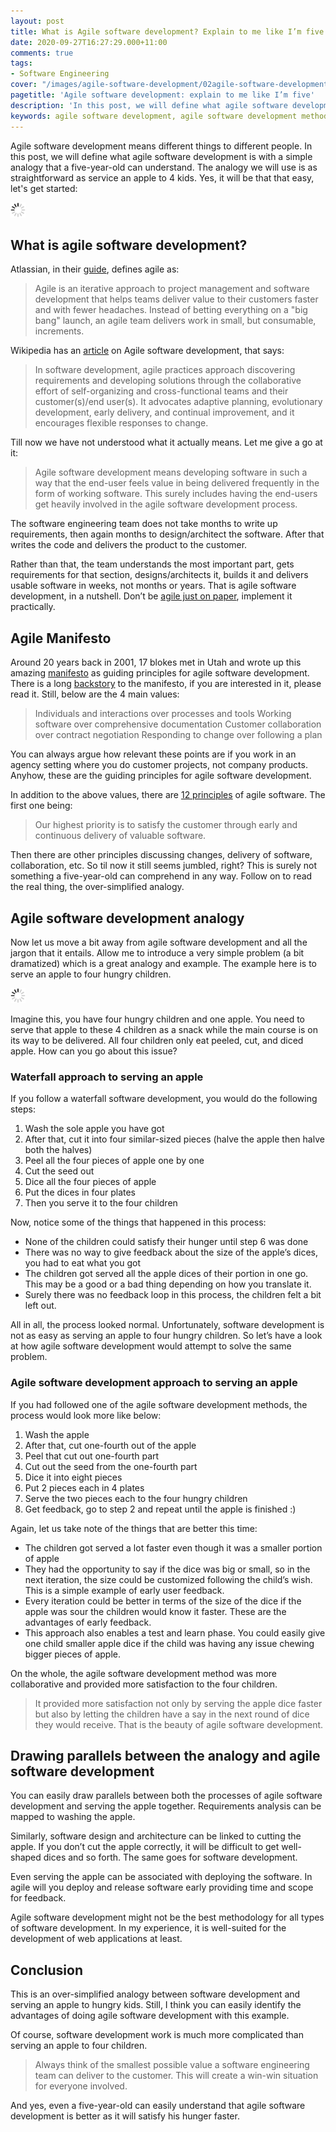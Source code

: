 ```yaml
---
layout: post
title: What is Agile software development? Explain to me like I’m five
date: 2020-09-27T16:27:29.000+11:00
comments: true
tags:
- Software Engineering
cover: "/images/agile-software-development/02agile-software-development-apple.jpg"
pagetitle: 'Agile software development: explain to me like I’m five'
description: 'In this post, we will define what agile software development is with a simple analogy that a five-year-old can understand. Analogy:  service an apple to 4 kids, carry on reading.'
keywords: agile software development, agile software development methodology, what is agile software development
---
```

Agile software development means different things to different people. In this post, we will define what agile software development is with a simple analogy that a five-year-old can understand. The analogy we will use is as straightforward as service an apple to 4 kids. Yes, it will be that that easy, let's get started:
 
<img class="center" src="/images/generic/loading.gif" data-echo="/images/agile-software-development/01agile-software-development-apple.jpg" title="Agile software development Apple serving analogy" alt="Agile software development serve apple to 4 children analogy">
 
<!-- more -->
 
## What is agile software development?
 
Atlassian, in their [guide](https://www.atlassian.com/agile), defines agile as:
 
> Agile is an iterative approach to project management and software development that helps teams deliver value to their customers faster and with fewer headaches. Instead of betting everything on a "big bang" launch, an agile team delivers work in small, but consumable, increments.
 
Wikipedia has an [article](https://en.wikipedia.org/wiki/Agile_software_development) on Agile software development, that says:
 
> In software development, agile practices approach discovering requirements and developing solutions through the collaborative effort of self-organizing and cross-functional teams and their customer(s)/end user(s). It advocates adaptive planning, evolutionary development, early delivery, and continual improvement, and it encourages flexible responses to change.
 
Till now we have not understood what it actually means. Let me give a go at it:
 
> Agile software development means developing software in such a way that the end-user feels value in being delivered frequently in the form of working software. This surely includes having the end-users get heavily involved in the agile software development process.
 
The software engineering team does not take months to write up requirements, then again months to design/architect the software. After that writes the code and delivers the product to the customer.
 
Rather than that, the team understands the most important part, gets requirements for that section, designs/architects it, builds it and delivers usable software in weeks, not months or years. That is agile software development, in a nutshell. Don’t be [agile just on paper](/blog/2018/11/5-signs-that-reveal-your-software-development-process-is-agile-only-on-paper-and-solutions-for-them/), implement it practically.
 
## Agile Manifesto
 
Around 20 years back in 2001, 17 blokes met in Utah and wrote up this amazing [manifesto](https://agilemanifesto.org/) as guiding principles for agile software development. There is a long [backstory](https://www.atlassian.com/agile/manifesto) to the manifesto, if you are interested in it, please read it. Still, below are the 4 main values:
 
> Individuals and interactions over processes and tools
> Working software over comprehensive documentation
> Customer collaboration over contract negotiation
> Responding to change over following a plan
 
You can always argue how relevant these points are if you work in an agency setting where you do customer projects, not company products. Anyhow, these are the guiding principles for agile software development.
 
In addition to the above values, there are [12 principles](https://agilemanifesto.org/principles.html) of agile software. The first one being:
 
> Our highest priority is to satisfy the customer through early and continuous delivery of valuable software.
 
Then there are other principles discussing changes, delivery of software, collaboration, etc. So til now it still seems jumbled, right? This is surely not something a five-year-old can comprehend in any way. Follow on to read the real thing, the over-simplified analogy.
 
## Agile software development analogy
 
Now let us move a bit away from agile software development and all the jargon that it entails. Allow me to introduce a very simple problem (a bit dramatized) which is a great analogy and example. The example here is to serve an apple to four hungry children.
 
<img class="center" src="/images/generic/loading.gif" data-echo="/images/agile-software-development/02agile-software-development-apple.jpg" title="Agile software development an Apple serving analogy" alt="Agile software development serve an apple to 4 children analogy">
 
Imagine this, you have four hungry children and one apple. You need to serve that apple to these 4 children as a snack while the main course is on its way to be delivered. All four children only eat peeled, cut, and diced apple. How can you go about this issue?
 
 
### Waterfall approach to serving an apple
 
If you follow a waterfall software development, you would do the following steps:
 
1. Wash the sole apple you have got
1. After that, cut it into four similar-sized pieces (halve the apple then halve both the halves)
1. Peel all the four pieces of apple one by one
1. Cut the seed out
1. Dice all the four pieces of apple
1. Put the dices in four plates
1. Then you serve it to the four children
 
Now, notice some of the things that happened in this process:
 
* None of the children could satisfy their hunger until step 6 was done
* There was no way to give feedback about the size of the apple’s dices, you had to eat what you got
* The children got served all the apple dices of their portion in one go. This may be a good or a bad thing depending on how you translate it.
* Surely there was no feedback loop in this process, the children felt a bit left out.
 
All in all, the process looked normal. Unfortunately, software development is not as easy as serving an apple to four hungry children. So let’s have a look at how agile software development would attempt to solve the same problem.
 
### Agile software development approach to serving an apple
 
If you had followed one of the agile software development methods, the process would look more like below:
 
1. Wash the apple
1. After that, cut one-fourth out of the apple
1. Peel that cut out one-fourth part
1. Cut out the seed from the one-fourth part
1. Dice it into eight pieces
1. Put 2 pieces each in 4 plates
1. Serve the two pieces each to the four hungry children
1. Get feedback, go to step 2 and repeat until the apple is finished :)
 
Again, let us take note of the things that are better this time:
 
* The children got served a lot faster even though it was a smaller portion of apple
* They had the opportunity to say if the dice was big or small, so in the next iteration, the size could be customized following the child’s wish. This is a simple example of early user feedback.
* Every iteration could be better in terms of the size of the dice if the apple was sour the children would know it faster. These are the advantages of early feedback.
* This approach also enables a test and learn phase. You could easily give one child smaller apple dice if the child was having any issue chewing bigger pieces of apple.
 
On the whole, the agile software development method was more collaborative and provided more satisfaction to the four children.
 
> It provided more satisfaction not only by serving the apple dice faster but also by letting the children have a say in the next round of dice they would receive. That is the beauty of agile software development.
 
## Drawing parallels between the analogy and agile software development
 
You can easily draw parallels between both the processes of agile software development and serving the apple together. Requirements analysis can be mapped to washing the apple. 
 
Similarly, software design and architecture can be linked to cutting the apple. If you don’t cut the apple correctly, it will be difficult to get well-shaped dices and so forth. The same goes for software development.
 
Even serving the apple can be associated with deploying the software. In agile will you deploy and release software early providing time and scope for feedback.
 
Agile software development might not be the best methodology for all types of software development. In my experience, it is well-suited for the development of web applications at least.

 
## Conclusion

This is an over-simplified analogy between software development and serving an apple to hungry kids. Still, I think you can easily identify the advantages of doing agile software development with this example.

Of course, software development work is much more complicated than serving an apple to four children.

> Always think of the smallest possible value a software engineering team can deliver to the customer. This will create a win-win situation for everyone involved.

And yes, even a five-year-old can easily understand that agile software development is better as it will satisfy his hunger faster.
